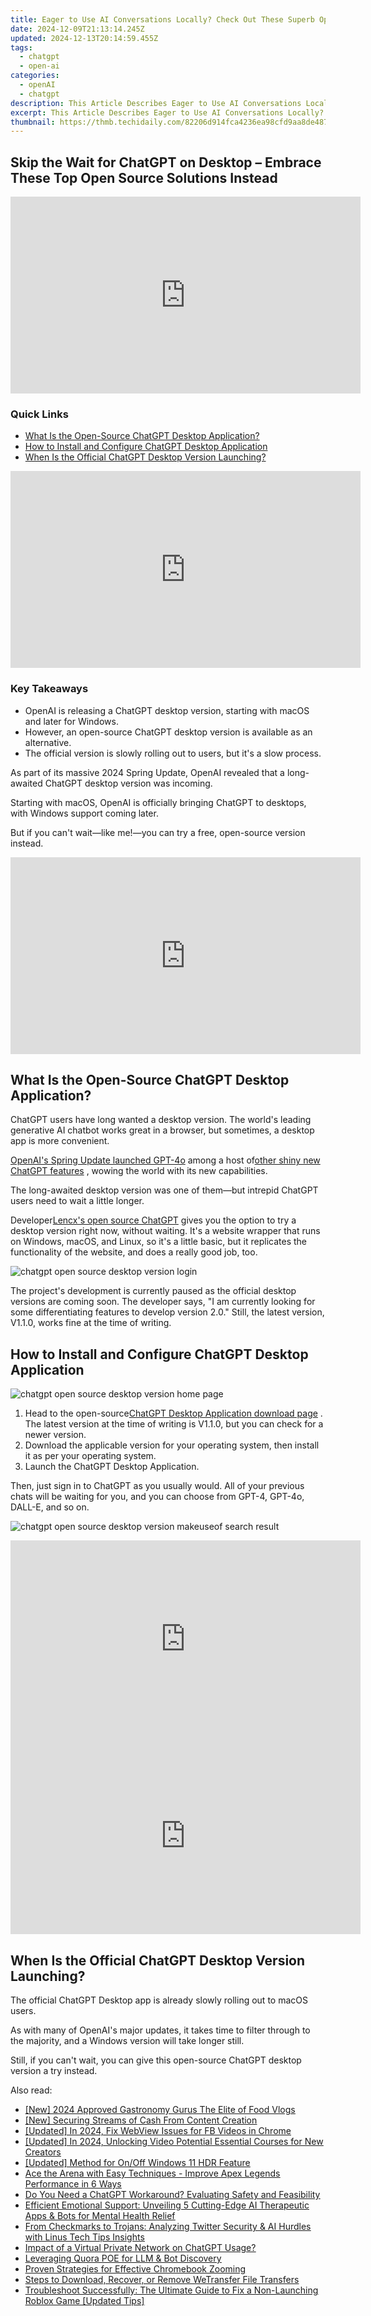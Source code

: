 ```yaml
---
title: Eager to Use AI Conversations Locally? Check Out These Superb Open Source Options!
date: 2024-12-09T21:13:14.245Z
updated: 2024-12-13T20:14:59.455Z
tags:
  - chatgpt
  - open-ai
categories:
  - openAI
  - chatgpt
description: This Article Describes Eager to Use AI Conversations Locally? Check Out These Superb Open Source Options!
excerpt: This Article Describes Eager to Use AI Conversations Locally? Check Out These Superb Open Source Options!
thumbnail: https://thmb.techidaily.com/82206d914fca4236ea98cfd9aa8de4878e7651f5b583f7c9d1a03e80009ea26b.jpg
---
```


## Skip the Wait for ChatGPT on Desktop – Embrace These Top Open Source Solutions Instead

<!-- affiliate ads begin -->
<iframe width="560" height="315" src="https://www.youtube.com/embed/fZTlPdOFNmo?si=Ym8p7ayV1gtNzzXj" title="YouTube video player" frameborder="0" allow="accelerometer; autoplay; clipboard-write; encrypted-media; gyroscope; picture-in-picture; web-share" referrerpolicy="strict-origin-when-cross-origin" allowfullscreen></iframe>
<!-- affiliate ads end -->

### Quick Links

* [What Is the Open-Source ChatGPT Desktop Application?](https://www.makeuseof.com/cant-wait-for-the-chatgpt-desktop-app-try-this-open-source-alternative-instead/#what-is-the-open-source-chatgpt-desktop-application)
* [How to Install and Configure ChatGPT Desktop Application](https://www.makeuseof.com/cant-wait-for-the-chatgpt-desktop-app-try-this-open-source-alternative-instead/#how-to-install-and-configure-chatgpt-desktop-application)
* [When Is the Official ChatGPT Desktop Version Launching?](https://www.makeuseof.com/cant-wait-for-the-chatgpt-desktop-app-try-this-open-source-alternative-instead/#when-is-the-official-chatgpt-desktop-version-launching)

<!-- affiliate ads begin -->
<iframe width="560" height="315" src="https://www.youtube.com/embed/HSFNIAYChbA?si=4TIlsUrYmY5vP2il" title="YouTube video player" frameborder="0" allow="accelerometer; autoplay; clipboard-write; encrypted-media; gyroscope; picture-in-picture; web-share" referrerpolicy="strict-origin-when-cross-origin" allowfullscreen></iframe>
<!-- affiliate ads end -->

### Key Takeaways

* OpenAI is releasing a ChatGPT desktop version, starting with macOS and later for Windows.
* However, an open-source ChatGPT desktop version is available as an alternative.
* The official version is slowly rolling out to users, but it's a slow process.

 As part of its massive 2024 Spring Update, OpenAI revealed that a long-awaited ChatGPT desktop version was incoming.

 Starting with macOS, OpenAI is officially bringing ChatGPT to desktops, with Windows support coming later.

 But if you can't wait—like me!—you can try a free, open-source version instead.

<!-- affiliate ads begin -->
<iframe width="560" height="315" src="https://www.youtube.com/embed/eMEJvwMM0vk?si=EQF_jo_4u9v5iJ_C" title="YouTube video player" frameborder="0" allow="accelerometer; autoplay; clipboard-write; encrypted-media; gyroscope; picture-in-picture; web-share" referrerpolicy="strict-origin-when-cross-origin" allowfullscreen></iframe>
<!-- affiliate ads end -->

## What Is the Open-Source ChatGPT Desktop Application?

 ChatGPT users have long wanted a desktop version. The world's leading generative AI chatbot works great in a browser, but sometimes, a desktop app is more convenient.

[OpenAI's Spring Update launched GPT-4o](https://www.makeuseof.com/how-gpt-4o-works-is-it-free/) among a host of[other shiny new ChatGPT features](https://www.makeuseof.com/chatgpt-new-features-spring-update/) , wowing the world with its new capabilities.

 The long-awaited desktop version was one of them—but intrepid ChatGPT users need to wait a little longer.

 Developer[Lencx's open source ChatGPT](https://github.com/lencx/ChatGPT) gives you the option to try a desktop version right now, without waiting. It's a website wrapper that runs on Windows, macOS, and Linux, so it's a little basic, but it replicates the functionality of the website, and does a really good job, too.

![chatgpt open source desktop version login](https://static1.makeuseofimages.com/wordpress/wp-content/uploads/2024/05/chatgpt-open-source-desktop-version-login.jpg)

 The project's development is currently paused as the official desktop versions are coming soon. The developer says, "I am currently looking for some differentiating features to develop version 2.0." Still, the latest version, V1.1.0, works fine at the time of writing.

## How to Install and Configure ChatGPT Desktop Application

![chatgpt open source desktop version home page](https://static1.makeuseofimages.com/wordpress/wp-content/uploads/2024/05/chatgpt-open-source-desktop-version-home-page.jpg)

1. Head to the open-source[ChatGPT Desktop Application download page](https://github.com/lencx/ChatGPT/releases/tag/v1.1.0) . The latest version at the time of writing is V1.1.0, but you can check for a newer version.
2. Download the applicable version for your operating system, then install it as per your operating system.
3. Launch the ChatGPT Desktop Application.

 Then, just sign in to ChatGPT as you usually would. All of your previous chats will be waiting for you, and you can choose from GPT-4, GPT-4o, DALL-E, and so on.

![chatgpt open source desktop version makeuseof search result](https://static1.makeuseofimages.com/wordpress/wp-content/uploads/2024/05/chatgpt-open-source-desktop-version-makeuseof-search-result.jpg)

<!-- affiliate ads begin -->
<iframe width="560" height="315" src="https://www.youtube.com/embed/4qA2pGQ5qmw?si=1mAA9WTi2Z5F7n6s" title="YouTube video player" frameborder="0" allow="accelerometer; autoplay; clipboard-write; encrypted-media; gyroscope; picture-in-picture; web-share" referrerpolicy="strict-origin-when-cross-origin" allowfullscreen></iframe>
<!-- affiliate ads end -->

<!-- affiliate ads begin -->
<iframe width="560" height="315" src="https://www.youtube.com/embed/y3VlwHTQQMs?si=BXYwD1pKiaTuev4y" title="YouTube video player" frameborder="0" allow="accelerometer; autoplay; clipboard-write; encrypted-media; gyroscope; picture-in-picture; web-share" referrerpolicy="strict-origin-when-cross-origin" allowfullscreen></iframe>
<!-- affiliate ads end -->

## When Is the Official ChatGPT Desktop Version Launching?

 The official ChatGPT Desktop app is already slowly rolling out to macOS users.

 As with many of OpenAI's major updates, it takes time to filter through to the majority, and a Windows version will take longer still.

 Still, if you can't wait, you can give this open-source ChatGPT desktop version a try instead.

<ins class="adsbygoogle"
     style="display:block"
     data-ad-format="autorelaxed"
     data-ad-client="ca-pub-7571918770474297"
     data-ad-slot="1223367746"></ins>

<ins class="adsbygoogle"
     style="display:block"
     data-ad-client="ca-pub-7571918770474297"
     data-ad-slot="8358498916"
     data-ad-format="auto"
     data-full-width-responsive="true"></ins>

<span class="atpl-alsoreadstyle">Also read:</span>
<div><ul>
<li><a href="https://eaxpv-info.techidaily.com/new-2024-approved-gastronomy-gurus-the-elite-of-food-vlogs/"><u>[New] 2024 Approved Gastronomy Gurus The Elite of Food Vlogs</u></a></li>
<li><a href="https://youtube-help.techidaily.com/new-securing-streams-of-cash-from-content-creation/"><u>[New] Securing Streams of Cash From Content Creation</u></a></li>
<li><a href="https://facebook-clips.techidaily.com/updated-in-2024-fix-webview-issues-for-fb-videos-in-chrome/"><u>[Updated] In 2024, Fix WebView Issues for FB Videos in Chrome</u></a></li>
<li><a href="https://youtube-data.techidaily.com/ed-in-2024-unlocking-video-potential-essential-courses-for-new-creators/"><u>[Updated] In 2024, Unlocking Video Potential Essential Courses for New Creators</u></a></li>
<li><a href="https://extra-skills.techidaily.com/updated-method-for-onoff-windows-11-hdr-feature/"><u>[Updated] Method for On/Off Windows 11 HDR Feature</u></a></li>
<li><a href="https://win-answers.techidaily.com/ace-the-arena-with-easy-techniques-improve-apex-legends-performance-in-6-ways/"><u>Ace the Arena with Easy Techniques - Improve Apex Legends Performance in 6 Ways</u></a></li>
<li><a href="https://tech-haven.techidaily.com/do-you-need-a-chatgpt-workaround-evaluating-safety-and-feasibility/"><u>Do You Need a ChatGPT Workaround? Evaluating Safety and Feasibility</u></a></li>
<li><a href="https://tech-haven.techidaily.com/efficient-emotional-support-unveiling-5-cutting-edge-ai-therapeutic-apps-and-bots-for-mental-health-relief/"><u>Efficient Emotional Support: Unveiling 5 Cutting-Edge AI Therapeutic Apps & Bots for Mental Health Relief</u></a></li>
<li><a href="https://tech-haven.techidaily.com/from-checkmarks-to-trojans-analyzing-twitter-security-and-ai-hurdles-with-linus-tech-tips-insights/"><u>From Checkmarks to Trojans: Analyzing Twitter Security & AI Hurdles with Linus Tech Tips Insights</u></a></li>
<li><a href="https://tech-haven.techidaily.com/impact-of-a-virtual-private-network-on-chatgpt-usage/"><u>Impact of a Virtual Private Network on ChatGPT Usage?</u></a></li>
<li><a href="https://tech-haven.techidaily.com/leveraging-quora-poe-for-llm-and-bot-discovery/"><u>Leveraging Quora POE for LLM & Bot Discovery</u></a></li>
<li><a href="https://extra-information.techidaily.com/proven-strategies-for-effective-chromebook-zooming/"><u>Proven Strategies for Effective Chromebook Zooming</u></a></li>
<li><a href="https://fox-triigers.techidaily.com/steps-to-download-recover-or-remove-wetransfer-file-transfers/"><u>Steps to Download, Recover, or Remove WeTransfer File Transfers</u></a></li>
<li><a href="https://win-answers.techidaily.com/troubleshoot-successfully-the-ultimate-guide-to-fix-a-non-launching-roblox-game-updated-tips/"><u>Troubleshoot Successfully: The Ultimate Guide to Fix a Non-Launching Roblox Game [Updated Tips]</u></a></li>
</ul></div>

